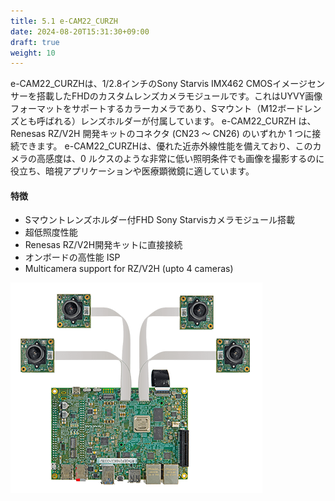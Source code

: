```yaml
---
title: 5.1 e-CAM22_CURZH
date: 2024-08-20T15:31:30+09:00
draft: true
weight: 10
---
```


e-CAM22_CURZHは、1/2.8インチのSony Starvis IMX462 CMOSイメージセンサーを搭載したFHDのカスタムレンズカメラモジュールです。これはUYVY画像フォーマットをサポートするカラーカメラであり、Sマウント（M12ボードレンズとも呼ばれる）レンズホルダーが付属しています。
e-CAM22_CURZH は、Renesas RZ/V2H 開発キットのコネクタ (CN23 ～ CN26) のいずれか 1 つに接続できます。 e-CAM22_CURZHは、優れた近赤外線性能を備えており、このカメラの高感度は、0 ルクスのような非常に低い照明条件でも画像を撮影するのに役立ち、暗視アプリケーションや医療顕微鏡に適しています。


#### 特徴

* Sマウントレンズホルダー付FHD Sony Starvisカメラモジュール搭載
* 超低照度性能
* Renesas RZ/V2H開発キットに直接接続
* オンボードの高性能 ISP
* Multicamera support for RZ/V2H (upto 4 cameras)

![e-CAM22_CURZH](images/image240730_145334.png)